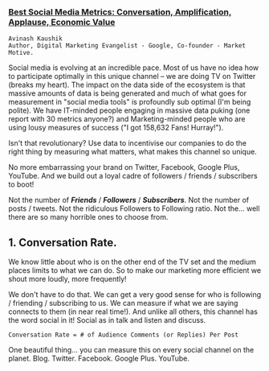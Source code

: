 ### [Best Social Media Metrics: Conversation, Amplification, Applause, Economic Value](https://www.kaushik.net/avinash/best-social-media-metrics-conversation-amplification-applause-economic-value/)
```
Avinash Kaushik
Author, Digital Marketing Evangelist - Google, Co-founder - Market Motive.
```
Social media is evolving at an incredible pace. Most of us have no idea how to participate optimally in this unique channel – we are doing TV on Twitter (breaks my heart). The impact on the data side of the ecosystem is that massive amounts of data is being generated and much of what goes for measurement in "social media tools" is profoundly sub optimal (I'm being polite). We have IT-minded people engaging in massive data puking (one report with 30 metrics anyone?) and Marketing-minded people who are using lousy measures of success ("I got 158,632 Fans! Hurray!").

Isn't that revolutionary? Use data to incentivise our companies to do the right thing by measuring what matters, what makes this channel so unique.

No more embarrassing your brand on Twitter, Facebook, Google Plus, YouTube. And we build out a loyal cadre of followers / friends / subscribers to boot!

Not the number of ___Friends___ / ___Followers___ / ___Subscribers___. Not the number of posts / tweets. Not the ridiculous Followers to Following ratio. Not the… well there are so many horrible ones to choose from.

## 1. Conversation Rate.
We know little about who is on the other end of the TV set and the medium places limits to what we can do. So to make our marketing more efficient we shout more loudly, more frequently!

We don't have to do that. We can get a very good sense for who is following / friending / subscribing to us. We can measure if what we are saying connects to them (in near real time!). And unlike all others, this channel has the word social in it! Social as in talk and listen and discuss.
```
Conversation Rate = # of Audience Comments (or Replies) Per Post
```
One beautiful thing… you can measure this on every social channel on the planet. Blog. Twitter. Facebook. Google Plus. YouTube.
